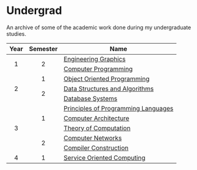 # Undergrad

An archive of some of the academic work done during my undergraduate studies.

<table>
    <thead>
        <tr>
            <th align="center">Year</th>
            <th align="center">Semester</th>
            <th>Name</th>
    </thead>
    <tbody>
        <tr>
            <td rowspan=2 align="center">1</td>
            <td rowspan=2 align="center">2</td>
            <td><a href="courses/BITS_F110/">Engineering Graphics</a></td>
        </tr>
        <tr>
            <td><a href="courses/CS_F111/">Computer Programming</a></td>
        </tr>
        <tr>
            <td rowspan=3 align="center">2</td>
            <td align="center">1</td>
            <td><a href="courses/CS_F213/">Object Oriented Programming</a></td>
        </tr>
        <tr>
            <td rowspan=2 align="center">2</td>
            <td><a href="courses/CS_F211/">Data Structures and Algorithms</a></td>
        </tr>
        <tr>
            <td><a href="courses/CS_F212/">Database Systems</a></td>
        </tr>
        <tr>
            <td rowspan=5 align="center">3</td>
            <td rowspan=3 align="center">1</td>
            <td><a href="courses/CS_F301/">Principles of Programming Languages</a></td>
        </tr>
        <tr>
            <td><a href="courses/CS_F342/">Computer Architecture</a></td>
        </tr>
        <tr>
            <td><a href="courses/CS_F351/">Theory of Computation</a></td>
        </tr>
        <tr>
            <td rowspan=2 align="center">2</td>
            <td><a href="courses/CS_F303/">Computer Networks</a></td>
        </tr>
        <tr>
            <td><a href="courses/CS_F363/">Compiler Construction</a></td>
        </tr>
        <tr>
            <td align="center">4</td>
            <td align="center">1</td>
            <td><a href="courses/BITS_F466/">Service Oriented Computing</a></td>
        </tr>
    </tbody>
</table>
